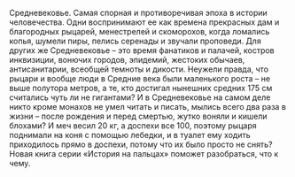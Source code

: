 <!--2024-01-21 22:38:52-->
Средневековье. Самая спорная и противоречивая эпоха в истории человечества. Одни воспринимают ее как времена прекрасных дам и благородных рыцарей, менестрелей и скоморохов, когда ломались копья, шумели пиры, пелись серенады и звучали проповеди. Для других же Средневековье – это время фанатиков и палачей, костров инквизиции, вонючих городов, эпидемий, жестоких обычаев, антисанитарии, всеобщей темноты и дикости. Неужели правда, что рыцари и вообще люди в Средние века были маленького роста – не выше полутора метров, а те, кто достигал нынешних средних 175 см считались чуть ли не гигантами? И в Средневековье на самом деле никто кроме монахов не умел читать и писать, мылись всего два раза в жизни – после рождения и перед смертью, жутко воняли и кишели блохами? И меч весил 20 кг, а доспехи все 100, поэтому рыцаря поднимали на коня с помощью лебедки, и в туалет ему ходить приходилось прямо в доспехи, потому что их было просто не снять? Новая книга серии «История на пальцах» поможет разобраться, что к чему.